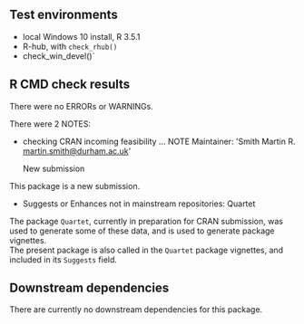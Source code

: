 ## Test environments
* local Windows 10 install, R 3.5.1
* R-hub, with `check_rhub()`
* check_win_devel()`

## R CMD check results
There were no ERRORs or WARNINGs.

There were 2 NOTES:


* checking CRAN incoming feasibility ... NOTE
  Maintainer: 'Smith Martin R. <martin.smith@durham.ac.uk>'
  
  New submission
  
This package is a new submission.



* Suggests or Enhances not in mainstream repositories:
  Quartet

The package `Quartet`, currently in preparation for CRAN submission, was used to 
generate some of these data, and is used to generate package vignettes.  
The present package is also called in the `Quartet` package vignettes, and included
in its `Suggests` field.

## Downstream dependencies
There are currently no downstream dependencies for this package.
